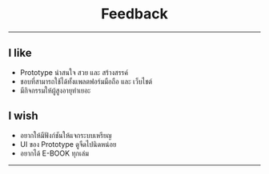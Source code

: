 <h1 align= "center"> Feedback </h1>

<hr>

## I like
- Prototype น่าสนใจ สวย และ สร้างสรรค์
- ชอบที่สามารถใช้ได้ทั้งแพลตฟอร์มมือถือ และ เว็บไชต์
- มีกิจกรรมให้ผู้สูงอายุทำเยอะ

## I wish
- อยากให้มีฟังก์ชันให้แจกระบบเหรียญ
- UI ของ Prototype ดูจืดไปนิดหน่อย
- อยากได้ E-BOOK ทุกเล่ม

<hr>
